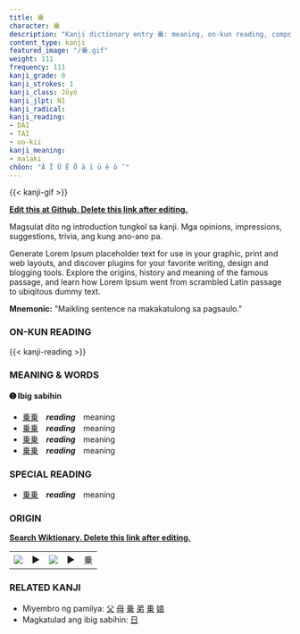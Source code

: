 ```yaml
---
title: 乗
character: 乗
description: "Kanji dictionary entry 乗: meaning, on-kun reading, compounds, origin, related kanji"
content_type: kanji
featured_image: "/乗.gif"
weight: 111
frequency: 111
kanji_grade: 0
kanji_strokes: 1
kanji_class: Jōyō
kanji_jlpt: N1
kanji_radical: 
kanji_reading: 
- DAI
- TAI
- oo-kii
kanji_meaning:
- malaki
chōon: "Ā Ī Ū Ē Ō ā ī ū ē ō ’"
---
```

[//]: # (Don't edit the line below. Kanji animated GIF code is automatically generated.)
{{< kanji-gif >}}

[//]: # (Edit below this line.)

**[Edit this at Github. Delete this link after editing.](https://github.com/tim0g/tim/tree/main/content/kanji/乗/index.md)**

Magsulat dito ng introduction tungkol sa kanji. Mga opinions, impressions, suggestions, trivia, ang kung ano-ano pa.

Generate Lorem Ipsum placeholder text for use in your graphic, print and web layouts, and discover plugins for your favorite writing, design and blogging tools. Explore the origins, history and meaning of the famous passage, and learn how Lorem Ipsum went from scrambled Latin passage to ubiqitous dummy text.
 
**Mnemonic:** "Maikling sentence na makakatulong sa pagsaulo."

### ON-KUN READING

[//]: # (Don't edit the line below. ON-KUN READING code is automatically generated.)
{{< kanji-reading >}}

### MEANING & WORDS

#### ➊ **Ibig sabihin**
  - [乗](../乗)[乗](../乗)　***reading***　meaning
  - [乗](../乗)[乗](../乗)　***reading***　meaning
  - [乗](../乗)[乗](../乗)　***reading***　meaning
  - [乗](../乗)[乗](../乗)　***reading***　meaning

### SPECIAL READING
  - [乗](../乗)[乗](../乗)　***reading***　meaning

### ORIGIN

**[Search Wiktionary. Delete this link after editing.](https://wiktionary.org/wiki/乗)**
<table class="kanji-table"><tr><td>
<img src="60px-乗-bronze.svg.png">
</td><td>▶</td><td>
<img src="60px-乗-oracle.svg.png">
</td><td>▶</td>
<td class="kanji-origin">乗</td>
</tr></table>

### RELATED KANJI
- Miyembro ng pamilya: [父](../父) [母](../母) [乗](../乗) [弟](../弟) [乗](../乗) [娘](../娘)
- Magkatulad ang ibig sabihin: [日](../日)

